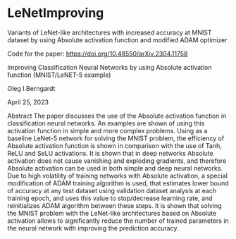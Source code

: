 # LeNetImproving
Variants of LeNet-like architectures with increased accuracy at MNIST dataset by using Absolute activation function and modified ADAM optimizer

Code for the paper: https://doi.org/10.48550/arXiv.2304.11758

Improving Classification Neural Networks by
using Absolute activation function (MNIST/LeNET-5 example)

Oleg I.Berngardt

April 25, 2023

Abstract
The paper discusses the use of the Absolute activation function in classification neural networks. An examples are shown of using this activation function in simple and more complex problems. Using as a baseline LeNet-5 network for solving the MNIST problem, the efficiency of Absolute activation function is shown in comparison with the use of Tanh, ReLU and SeLU activations. It is shown that in deep networks Absolute activation does not cause vanishing and exploding gradients, and therefore Absolute activation can be used in both simple and deep neural networks. Due to high volatility of training networks with Absolute activation, a special modification of ADAM training algorithm is used, that estimates lower bound of accuracy at any test dataset using validation dataset analysis at each training epoch, and uses this value to stop/decrease learning rate, and reinitializes ADAM algorithm between these steps. It is shown that solving the MNIST problem with the LeNet-like architectures based on Absolute activation allows to significantly reduce the number of trained parameters in the neural network with improving the prediction accuracy.

